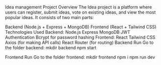 Idea management Project Overview The Idea  project is a platform where users can register, submit ideas, vote on existing ideas, and view the most popular ideas. It consists of two main parts:

Backend (Node.js + Express + MongoDB) Frontend (React + Tailwind CSS) Technologies Used Backend: Node.js Express MongoDB JWT Authentication Bcrypt for password hashing Frontend: React Tailwind CSS Axios (for making API calls) React Router (for routing) Backend Run Go to the folder backend: mkdir backend npm start

Frontend Run Go to the folder frontend: mkdir frontend npm i npm run dev
